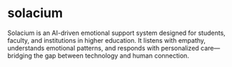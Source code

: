 # solacium
Solacium is an AI-driven emotional support system designed for students, faculty, and institutions in higher education. It listens with empathy, understands emotional patterns, and responds with personalized care—bridging the gap between technology and human connection.
